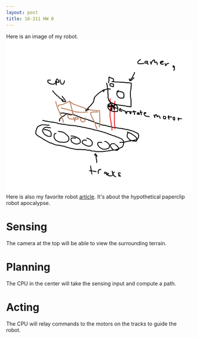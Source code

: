 ```yaml
---
layout: post
title: 16-311 HW 0
---
```

Here is an image of my robot.
![My Robot](../assets/robot.png)
Here is also my favorite robot [article](https://www.decisionproblem.com/paperclips/). It's about the hypothetical paperclip robot apocalypse. 

# Sensing
The camera at the top will be able to view the surrounding terrain.
# Planning
The CPU in the center will take the sensing input and compute a path.
# Acting
The CPU will relay commands to the motors on the tracks to guide the robot.

